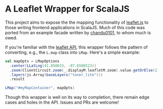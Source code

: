 # A Leaflet Wrapper for ScalaJS

This project aims to expose the the mapping functionality of
[leaflet.js](http://leafletjs.com/) to those writing frontend
applications in ScalaJS. Much of this code was ported from an example
facade written by [chandu0101](https://github.com/chandu0101), to whom
much is owed.

If you're familiar with the [leaflet
API](http://leafletjs.com/reference.html), this wrapper follows the
pattern of converting, e.g., the `L.map` class into `LMap`. Here's a
simple example:
```scala
val mapOpts = LMapOptions
  .center(LLatLng(41.850033, -87.6500523))
  .zoom(ClientCircuit.zoom(_.displayM.leafletM.zoom).value.getOrElse(2))
  .layers(js.Array(baseLayers("toner_lite")))
  .result

LMap("#myMapContainer", mapOpts)
```

Though this wrapper is well on its way to completion, there remain edge
cases and holes in the API. Issues and PRs are welcome!
